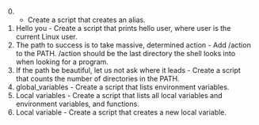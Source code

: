 0. - Create a script that creates an alias.
1. Hello you - Create a script that prints hello user, where user is the current Linux user.
2. The path to success is to take massive, determined action - Add /action to the PATH. /action should be the last directory the shell looks into when looking for a program.
3. If the path be beautiful, let us not ask where it leads - Create a script that counts the number of directories in the PATH.
4. global_variables - Create a script that lists environment variables.
5. Local variables - Create a script that lists all local variables and environment variables, and functions.
6. Local variable - Create a script that creates a new local variable.
